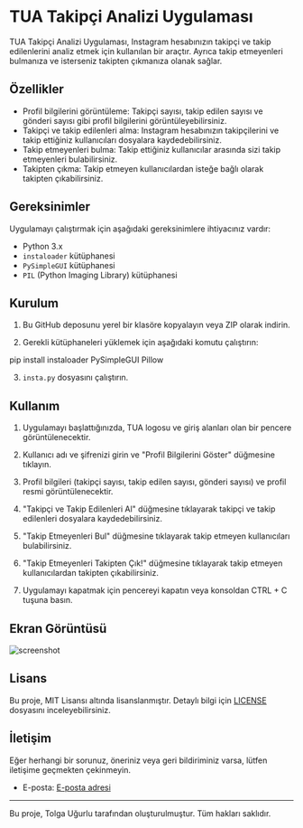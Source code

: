 
# TUA Takipçi Analizi Uygulaması

TUA Takipçi Analizi Uygulaması, Instagram hesabınızın takipçi ve takip edilenlerini analiz etmek için kullanılan bir araçtır. Ayrıca takip etmeyenleri bulmanıza ve isterseniz takipten çıkmanıza olanak sağlar.

## Özellikler

- Profil bilgilerini görüntüleme: Takipçi sayısı, takip edilen sayısı ve gönderi sayısı gibi profil bilgilerini görüntüleyebilirsiniz.
- Takipçi ve takip edilenleri alma: Instagram hesabınızın takipçilerini ve takip ettiğiniz kullanıcıları dosyalara kaydedebilirsiniz.
- Takip etmeyenleri bulma: Takip ettiğiniz kullanıcılar arasında sizi takip etmeyenleri bulabilirsiniz.
- Takipten çıkma: Takip etmeyen kullanıcılardan isteğe bağlı olarak takipten çıkabilirsiniz.

## Gereksinimler

Uygulamayı çalıştırmak için aşağıdaki gereksinimlere ihtiyacınız vardır:

- Python 3.x
- `instaloader` kütüphanesi
- `PySimpleGUI` kütüphanesi
- `PIL` (Python Imaging Library) kütüphanesi

## Kurulum

1. Bu GitHub deposunu yerel bir klasöre kopyalayın veya ZIP olarak indirin.

2. Gerekli kütüphaneleri yüklemek için aşağıdaki komutu çalıştırın:

pip install instaloader PySimpleGUI Pillow

3. `insta.py` dosyasını çalıştırın.

## Kullanım

1. Uygulamayı başlattığınızda, TUA logosu ve giriş alanları olan bir pencere görüntülenecektir.

2. Kullanıcı adı ve şifrenizi girin ve "Profil Bilgilerini Göster" düğmesine tıklayın.

3. Profil bilgileri (takipçi sayısı, takip edilen sayısı, gönderi sayısı) ve profil resmi görüntülenecektir.

4. "Takipçi ve Takip Edilenleri Al" düğmesine tıklayarak takipçi ve takip edilenleri dosyalara kaydedebilirsiniz.

5. "Takip Etmeyenleri Bul" düğmesine tıklayarak takip etmeyen kullanıcıları bulabilirsiniz.

6. "Takip Etmeyenleri Takipten Çık!" düğmesine tıklayarak takip etmeyen kullanıcılardan takipten çıkabilirsiniz.

7. Uygulamayı kapatmak için pencereyi kapatın veya konsoldan CTRL + C tuşuna basın.

## Ekran Görüntüsü

![screenshot](https://github.com/tolgaugurlu/Instagram-Followers/assets/85436268/2b9f8ff1-9dfa-462c-b9bf-dca176d9c39e)


## Lisans

Bu proje, MIT Lisansı altında lisanslanmıştır. Detaylı bilgi için [LICENSE](LICENSE) dosyasını inceleyebilirsiniz.

## İletişim

Eğer herhangi bir sorunuz, öneriniz veya geri bildiriminiz varsa, lütfen iletişime geçmekten çekinmeyin.

- E-posta: [E-posta adresi](mailto:tolga97ugurlu@icloud.com)

---

Bu proje, Tolga Uğurlu tarafından oluşturulmuştur. Tüm hakları saklıdır.
